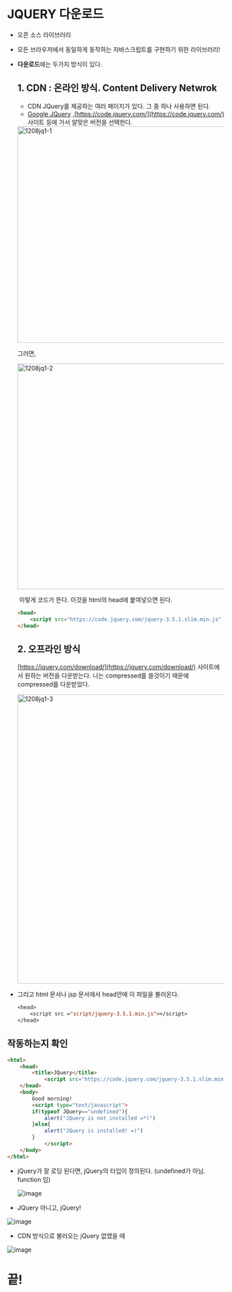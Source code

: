 # JQUERY 다운로드

- 오픈 소스 라이브러리

- 모든 브라우저에서 동일하게 동작하는 자바스크립트를 구현하기 위한 라이브러리!

- **다운로드**에는 두가지 방식이 있다.

  ## **1. CDN : 온라인 방식. Content Delivery Netwrok**

  - CDN JQuery를 제공하는 여러 페이지가 있다. 그 중 하나 사용하면 된다.
  - [Google JQuery](https://developers.google.com/speed/libraries) ,[https://code.jquery.com/](https://code.jquery.com/)  사이트 등에 가서 알맞은 버전을 선택한다. 

  

  <img width="500" alt="1208jq1-1" src="https://user-images.githubusercontent.com/37058233/101469145-b1b92080-3987-11eb-89f9-94a1c0852719.PNG">

  그러면,

  <img width="521" alt="1208jq1-2" src="https://user-images.githubusercontent.com/37058233/101469157-b5e53e00-3987-11eb-8864-966a8f44e7aa.PNG">

  ​	이렇게 코드가 뜬다. 이것을 html의 head에 붙여넣으면 된다.

  ```html
  <head>
      <script src="https://code.jquery.com/jquery-3.5.1.slim.min.js" integrity="sha256-4+XzXVhsDmqanXGHaHvgh1gMQKX40OUvDEBTu8JcmNs=" crossorigin="anonymous"></script>    
  </head>
  ```

  ## 	**2. 오프라인 방식**

  [https://jquery.com/download/](https://jquery.com/download/) 사이트에서 원하는 버전을 다운받는다.  나는 compressed를 쓸것이기 때문에 compressed를 다운받았다.

  <img width="668" alt="1208jq1-3" src="https://user-images.githubusercontent.com/37058233/101469707-6c492300-3988-11eb-9b1a-4fc8f3469065.PNG">

- 그리고 html 문서나 jsp 문서에서 head안에 이 파일을 불러온다.

  ```jsp
  <head>
      <script src ="script/jquery-3.5.1.min.js"></script>
  </head>
  ```

## 작동하는지 확인

```html
<html>
    <head>
        <title>JQuery</title>
            <script src="https://code.jquery.com/jquery-3.5.1.slim.min.js" integrity="sha256-4+XzXVhsDmqanXGHaHvgh1gMQKX40OUvDEBTu8JcmNs=" crossorigin="anonymous"></script>    
    </head>
    <body>
        Good morning!
        <script type="text/javascript">
        if(typeof JQuery=="undefined"){
            alert("JQuery is not installed =*(")
        }else{
            alert("JQuery is installed! =)")
        }
            </script>
    </body>
</html>
```

- jQuery가 잘 로딩 된다면, jQuery의 타입이 정의된다. (undefined가 아님. function 임)

  ![image](https://user-images.githubusercontent.com/37058233/115608727-80d4ea80-a29b-11eb-98d1-d2aacc34c4ec.png)

- JQuery 아니고, jQuery!

![image](https://user-images.githubusercontent.com/37058233/115608429-191e9f80-a29b-11eb-9b91-96ba2176d643.png)

- CDN 방식으로 불러오는 jQuery 없앴을 때

![image](https://user-images.githubusercontent.com/37058233/115608380-099f5680-a29b-11eb-94b4-620eae2d2c23.png)



# 끝!